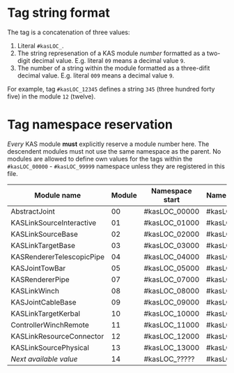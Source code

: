 # Tag string format

The tag is a concatenation of three values:
1. Literal `#kasLOC_`.
2. The string represenation of a KAS module _number_ formatted as a two-digit decimal value. E.g. literal
   `09` means a decimal value `9`.
3. The number of a string within the module formatted as a three-difit decimal value. E.g. literal `009`
   means a decimal value `9`.

For example, tag `#kasLOC_12345` defines a string `345` (three hundred forty five) in the module `12` (twelve).

# Tag namespace reservation

_Every_ KAS module **must** explicitly reserve a module number here. The descendent modules must
not use the same namespace as the parent. No modules are allowed to define own values for the tags within the
`#kasLOC_00000` - `#kasLOC_99999` namespace unless they are registered in this file.

| Module name                    | Module | Namespace start | Namespace end |
| ------------------------------ | ------ | --------------- | ------------- |
| AbstractJoint                  | 00     | #kasLOC_00000   | #kasLOC_00999 |
| KASLinkSourceInteractive       | 01     | #kasLOC_01000   | #kasLOC_01999 |
| KASLinkSourceBase              | 02     | #kasLOC_02000   | #kasLOC_02999 |
| KASLinkTargetBase              | 03     | #kasLOC_03000   | #kasLOC_03999 |
| KASRendererTelescopicPipe      | 04     | #kasLOC_04000   | #kasLOC_04999 |
| KASJointTowBar                 | 05     | #kasLOC_05000   | #kasLOC_05999 |
| KASRendererPipe                | 07     | #kasLOC_07000   | #kasLOC_07999 |
| KASLinkWinch                   | 08     | #kasLOC_08000   | #kasLOC_08999 |
| KASJointCableBase              | 09     | #kasLOC_09000   | #kasLOC_09999 |
| KASLinkTargetKerbal            | 10     | #kasLOC_10000   | #kasLOC_10999 |
| ControllerWinchRemote          | 11     | #kasLOC_11000   | #kasLOC_11999 |
| KASLinkResourceConnector       | 12     | #kasLOC_12000   | #kasLOC_12999 |
| KASLinkSourcePhysical          | 13     | #kasLOC_13000   | #kasLOC_13999 |
| _Next available value_         | 14     | #kasLOC_?????   | #kasLOC_????? |
